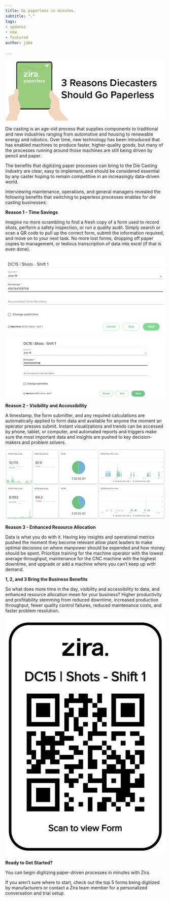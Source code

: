 ```yaml
---
title: Go paperless in minutes.
subtitle: "."
tags:
- updates
- new
- featured
author: jake

---
```

![](/uploads/diecasters.png)

Die casting is an age-old process that supplies components to traditional and new industries ranging from automotive and housing to renewable energy and robotics. Over time, new technology has been introduced that has enabled machines to produce faster, higher-quality goods, but many of the processes running around those machines are still being driven by pencil and paper.

The benefits that digitizing paper processes can bring to the Die Casting industry are clear, easy to implement, and should be considered essential by any caster hoping to remain competitive in an increasingly data-driven world.

Interviewing maintenance, operations, and general managers revealed the following benefits that switching to paperless processes enables for die casting businesses:

**Reason 1 - Time Savings**

Imagine no more scrambling to find a fresh copy of a form used to record shots, perform a safety inspection, or run a quality audit. Simply search or scan a QR code to pull up the correct form, submit the information required, and move on to your next task. No more lost forms, dropping off paper copies to management, or tedious transcription of data into excel (if that is even done).

![](/uploads/screen-shot-2021-08-02-at-2-14-50-pm.png)

![](/uploads/diecastersform.png)

**Reason 2 - Visibility and Accessibility**

A timestamp, the form submitter, and any required calculations are automatically applied to form data and available for anyone the moment an operator presses submit. Instant visualizations and trends can be accessed by phone, tablet, or computer, and automated reports and triggers make sure the most important data and insights are pushed to key decision-makers and problem solvers.

![](/uploads/screen-shot-2021-08-02-at-2-18-21-pm.png)

**Reason 3 - Enhanced Resource Allocation**

Data is what you do with it. Having key insights and operational metrics pushed the moment they become relevant allow plant leaders to make optimal decisions on where manpower should be expended and how money should be spent. Prioritize training for the machine operator with the lowest average throughput, maintenance for the CNC machine with the highest downtime, and upgrade or add a machine where you can’t keep up with demand.

**1, 2, and 3 Bring the Business Benefits**

So what does more time in the day, visibility and accessibility to data, and enhanced resource allocation mean for your business? Higher productivity and profitability stemming from reduced downtime, increased production throughput, fewer quality control failures, reduced maintenance costs, and faster problem resolution.

![](/uploads/screen-shot-2021-08-02-at-2-15-40-pm.png)

**Ready to Get Started?**

You can begin digitizing paper-driven processes in minutes with Zira.

If you aren’t sure where to start, check out the top 5 forms being digitized by manufacturers or contact a Zira team member for a personalized conversation and trial setup.